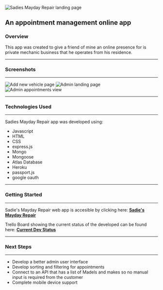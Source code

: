 ![Sadies Mayday Repair landing page](https://i.imgur.com/eOrREqZ.png)

## An appointment management online app

### Overview

This app was created to give a friend of mine an online presence for is private mechanic business that he operates from his residence.

---

### Screenshots

---

![Add new vehicle page](https://i.imgur.com/gkjvNkM.png)
![Admin landing page](https://i.imgur.com/Q8GL071.png)
![Admin appointments view](https://i.imgur.com/gx99Y5I.png)

---

### Technologies Used

---

Sadies Mayday Repair app was developed using:

- Javascript
- HTML
- CSS
- express.js
- Mongo
- Mongoose
- Atlas Database
- Heroku
- passport.js
- google oauth

---

### Getting Started

---

Sadie's Mayday Repair web app is accesible by clicking here:
**[Sadie's Mayday Repair](https://sadie-repair.herokuapp.com/)**

Trello Board showing the current status of the developed can be found here: **[Current Dev Status](https://trello.com/b/VBaNYoAg/mechanic-appointment-scheduler)**

---

### Next Steps

---

- Develop a better admin user interface
- Develop sorting and filtering for appointments
- Connect to an API that has a list of Madels and makes so no manual input is required from the customer
- Complete mobile device support
